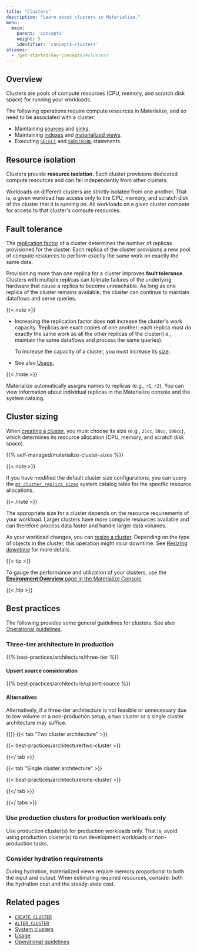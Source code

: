 ```yaml
---
title: "Clusters"
description: "Learn about clusters in Materialize."
menu:
  main:
    parent: 'concepts'
    weight: 5
    identifier: 'concepts-clusters'
aliases:
  - /get-started/key-concepts/#clusters
---
```


## Overview

Clusters are pools of compute resources (CPU, memory, and scratch disk space)
for running your workloads.

The following operations require compute resources in Materialize, and so need
to be associated with a cluster:

- Maintaining [sources](/concepts/sources/) and [sinks](/concepts/sinks/).
- Maintaining [indexes](/concepts/indexes/) and [materialized
  views](/concepts/views/#materialized-views).
- Executing [`SELECT`](/sql/select/) and [`SUBSCRIBE`](/sql/subscribe/)
  statements.


## Resource isolation

Clusters provide **resource isolation.** Each cluster provisions dedicated
compute resources and can fail independently from other clusters.

Workloads on different clusters are strictly isolated from one another. That is,
a given workload has access only to the CPU, memory, and scratch disk of the
cluster that it is running on. All workloads on a given cluster compete for
access to that cluster's compute resources.

## Fault tolerance

The [replication factor](/sql/create-cluster/#replication-factor) of a cluster
determines the number of replicas provisioned for the cluster. Each replica of
the cluster provisions a new pool of compute resources to perform exactly the
same work on exactly the same data.

Provisioning more than one replica for a cluster improves **fault tolerance**.
Clusters with multiple replicas can tolerate failures of the underlying
hardware that cause a replica to become unreachable. As long as one replica of
the cluster remains available, the cluster can continue to maintain dataflows
and serve queries.

{{< note >}}

- Increasing the replication factor does **not** increase the cluster's work
  capacity. Replicas are exact copies of one another: each replica must do
  exactly the same work as all the other replicas of the cluster(i.e., maintain
  the same dataflows and process the same queries).

  To increase the capacity of a cluster, you must increase its
  [size](#cluster-sizing).

- See also [Usage](/administration/usage/).

{{< /note >}}

Materialize automatically assigns names to replicas (e.g., `r1`, `r2`). You
can view information about individual replicas in the Materialize console and the system
catalog.

<a name="sizing-your-clusters"></a>

## Cluster sizing

When [creating a cluster](/sql/create-cluster/), you must choose its size (e.g.,
`25cc`, `50cc`, `100cc`), which determines its resource allocation (CPU, memory,
and scratch disk space).

{{% self-managed/materialize-cluster-sizes %}}

{{< note >}}

If you have modified the default cluster size configurations, you can query the
[`mz_cluster_replica_sizes`](/sql/system-catalog/mz_catalog/#mz_cluster_replica_sizes)
system catalog table for the specific resource allocations.

{{< /note >}}

The appropriate size for a cluster depends on the resource requirements of your
workload. Larger clusters have more compute
resources available and can therefore process data faster and handle larger data
volumes.

As your workload changes, you can [resize a cluster](/sql/alter-cluster/).
Depending on the type of objects in the cluster, this operation might incur
downtime. See [Resizing downtime](/sql/alter-cluster/#downtime) for more details.

{{< tip >}}

To gauge the performance and utilization of your clusters, use the
[**Environment Overview** page in the Materialize Console](/console/monitoring/).

{{< /tip >}}

## Best practices

The following provides some general guidelines for clusters. See also
[Operational guidelines](/manage/operational-guidelines/).

### Three-tier architecture in production

{{% best-practices/architecture/three-tier %}}

#### Upsert source consideration

{{% best-practices/architecture/upsert-source %}}

#### Alternatives

Alternatively, if a three-tier architecture is not feasible or unnecessary due
to low volume or a non-production setup, a two cluster or a single cluster
architecture may suffice.

{{<tabs>}}
{{< tab "Two cluster architecture" >}}

{{< best-practices/architecture/two-cluster >}}

{{</ tab >}}

{{< tab "Single cluster architecture" >}}

{{< best-practices/architecture/one-cluster >}}

{{</ tab >}}

{{</ tabs >}}

### Use production clusters for production workloads only

Use production cluster(s) for production workloads only. That is, avoid using
production cluster(s) to run development workloads or non-production tasks.

### Consider hydration requirements

During hydration, materialized views require memory proportional to both the
input and output. When estimating required resources, consider both the
hydration cost and the steady-state cost.

## Related pages

- [`CREATE CLUSTER`](/sql/create-cluster)
- [`ALTER CLUSTER`](/sql/alter-cluster)
- [System clusters](/sql/system-clusters)
- [Usage](/administration/usage/)
- [Operational guidelines](/manage/operational-guidelines/)
